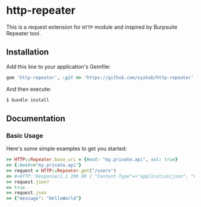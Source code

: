 # http-repeater
This is a request extension for `HTTP` module and inspired by Burpsuite Repeater tool.

## Installation

Add this line to your application's Gemfile:
```ruby
gem 'http-repeater', :git => 'https://github.com/xyzkab/http-repeater'
```

And then execute:
```bash
$ bundle install
```

## Documentation

### Basic Usage

Here's some simple examples to get you started:

```ruby
>> HTTP::Repeater.base_uri = {host: "my.private.api", ssl: true}
=> {:host=>"my.private.api"}
>> request = HTTP::Repeater.get("/users")
=> #<HTTP::Response/1.1 200 OK { "Content-Type"=>"application/json", "Connection"=>"close"}>
>> request.json?
=> true
>> request.json
=> {"message": "HelloWorld"}

```